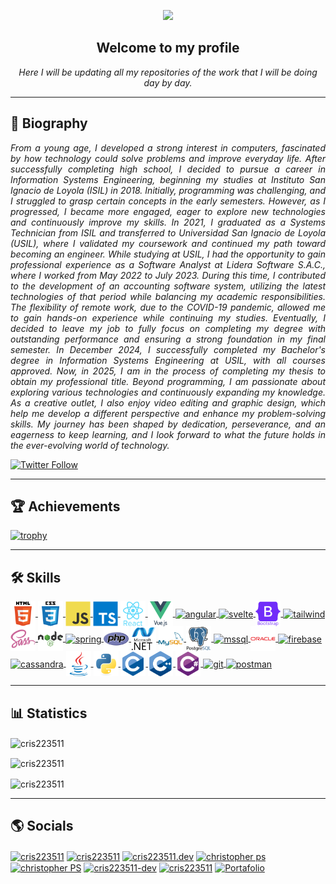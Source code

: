 <p align="center">
    <img width="120" src="https://user-images.githubusercontent.com/6661165/91657958-61b4fd00-eb00-11ea-9def-dc7ef5367e34.png" />
    <h2 align="center">Welcome to my profile</h2>
</p>

<i>
    <p align="center">
        Here I will be updating all my repositories of the work that I will be doing day by day.
    </p>
</i>

---

## 📖 Biography

<i>
    <p align="justify">
        From a young age, I developed a strong interest in computers, fascinated by how technology could solve problems and improve everyday life. 
        After successfully completing high school, I decided to pursue a career in Information Systems Engineering, beginning my studies at Instituto San Ignacio de Loyola (ISIL) in 2018. 
        Initially, programming was challenging, and I struggled to grasp certain concepts in the early semesters. However, as I progressed, I became more engaged, eager to explore new technologies and continuously improve my skills. 
        In 2021, I graduated as a Systems Technician from ISIL and transferred to Universidad San Ignacio de Loyola (USIL), where I validated my coursework and continued my path toward becoming an engineer. 
        While studying at USIL, I had the opportunity to gain professional experience as a Software Analyst at Lidera Software S.A.C., where I worked from May 2022 to July 2023. 
        During this time, I contributed to the development of an accounting software system, utilizing the latest technologies of that period while balancing my academic responsibilities. 
        The flexibility of remote work, due to the COVID-19 pandemic, allowed me to gain hands-on experience while continuing my studies. 
        Eventually, I decided to leave my job to fully focus on completing my degree with outstanding performance and ensuring a strong foundation in my final semester. 
        In December 2024, I successfully completed my Bachelor's degree in Information Systems Engineering at USIL, with all courses approved. 
        Now, in 2025, I am in the process of completing my thesis to obtain my professional title. 
        Beyond programming, I am passionate about exploring various technologies and continuously expanding my knowledge. 
        As a creative outlet, I also enjoy video editing and graphic design, which help me develop a different perspective and enhance my problem-solving skills. 
        My journey has been shaped by dedication, perseverance, and an eagerness to keep learning, and I look forward to what the future holds in the ever-evolving world of technology.
    </p>
</i>

[![Twitter Follow](https://img.shields.io/twitter/follow/Cris223511?color=1DA1F2&label=Cris223511&logo=twitter&style=for-the-badge)](https://twitter.com/Cris223511)

---

## 🏆 Achievements

[![trophy](https://github-profile-trophy.vercel.app/?username=cris223511&theme=dracula&row=1&column=6)](https://github.com/ryo-ma/github-profile-trophy)

---

## 🛠️ Skills

<p align="left">
    <a href="https://www.w3.org/html/" target="_blank">
        <img align="center" src="https://raw.githubusercontent.com/devicons/devicon/master/icons/html5/html5-original-wordmark.svg" alt="html5" height="40" width="40"/>
    </a>
    <a href="https://www.w3schools.com/css/" target="_blank">
        <img align="center" src="https://raw.githubusercontent.com/devicons/devicon/master/icons/css3/css3-original-wordmark.svg" alt="css3" height="40" width="40"/>
    </a>
    <a href="https://developer.mozilla.org/en-US/docs/Web/JavaScript" target="_blank">
        <img align="center" src="https://raw.githubusercontent.com/devicons/devicon/master/icons/javascript/javascript-original.svg" alt="javascript" height="40" width="40"/>
    </a>
    <a href="https://www.typescriptlang.org/" target="_blank">
        <img align="center" src="https://raw.githubusercontent.com/devicons/devicon/master/icons/typescript/typescript-original.svg" alt="typescript" height="40" width="40"/>
    </a>
    <a href="https://reactjs.org/" target="_blank">
        <img align="center" src="https://raw.githubusercontent.com/devicons/devicon/master/icons/react/react-original-wordmark.svg" alt="react" height="40" width="40"/>
    </a>
    <a href="https://vuejs.org/" target="_blank">
        <img align="center" src="https://raw.githubusercontent.com/devicons/devicon/master/icons/vuejs/vuejs-original-wordmark.svg" alt="vuejs" height="40" width="40"/>
    </a>
    <a href="https://angular.io" target="_blank">
        <img align="center" src="https://angular.io/assets/images/logos/angular/angular.svg" alt="angular" height="40" width="40"/>
    </a>
    <a href="https://svelte.dev" target="_blank">
        <img align="center" src="https://upload.wikimedia.org/wikipedia/commons/1/1b/Svelte_Logo.svg" alt="svelte" height="40" width="40"/>
    </a>
    <a href="https://getbootstrap.com" target="_blank">
        <img align="center" src="https://raw.githubusercontent.com/devicons/devicon/master/icons/bootstrap/bootstrap-plain-wordmark.svg" alt="bootstrap" height="40" width="40"/>
    </a>
    <a href="https://tailwindcss.com/" target="_blank">
        <img align="center" src="https://www.vectorlogo.zone/logos/tailwindcss/tailwindcss-icon.svg" alt="tailwind" height="40" width="40"/>
    </a>
    <a href="https://sass-lang.com" target="_blank">
        <img align="center" src="https://raw.githubusercontent.com/devicons/devicon/master/icons/sass/sass-original.svg" alt="sass" height="40" width="40"/>
    </a>
    <a href="https://nodejs.org" target="_blank">
        <img align="center" src="https://raw.githubusercontent.com/devicons/devicon/master/icons/nodejs/nodejs-original-wordmark.svg" alt="nodejs" height="40" width="40"/>
    </a>
    <a href="https://spring.io/" target="_blank">
        <img align="center" src="https://www.vectorlogo.zone/logos/springio/springio-icon.svg" alt="spring" height="40" width="40"/>
    </a>
    <a href="https://www.php.net" target="_blank">
        <img align="center" src="https://raw.githubusercontent.com/devicons/devicon/master/icons/php/php-original.svg" alt="php" height="40" width="40"/>
    </a>
    <a href="https://dotnet.microsoft.com/" target="_blank">
        <img align="center" src="https://raw.githubusercontent.com/devicons/devicon/master/icons/dot-net/dot-net-original-wordmark.svg" alt="dotnet" height="40" width="40"/>
    </a>
    <a href="https://www.mysql.com/" target="_blank">
        <img align="center" src="https://raw.githubusercontent.com/devicons/devicon/master/icons/mysql/mysql-original-wordmark.svg" alt="mysql" height="40" width="40"/>
    </a>
    <a href="https://www.postgresql.org" target="_blank">
        <img align="center" src="https://raw.githubusercontent.com/devicons/devicon/master/icons/postgresql/postgresql-original-wordmark.svg" alt="postgresql" height="40" width="40"/>
    </a>
    <a href="https://www.microsoft.com/en-us/sql-server" target="_blank">
        <img align="center" src="https://www.svgrepo.com/show/303229/microsoft-sql-server-logo.svg" alt="mssql" height="40" width="40"/>
    </a>
    <a href="https://www.oracle.com/" target="_blank">
        <img align="center" src="https://raw.githubusercontent.com/devicons/devicon/master/icons/oracle/oracle-original.svg" alt="oracle" height="40" width="40"/>
    </a>
    <a href="https://firebase.google.com/" target="_blank">
        <img align="center" src="https://www.vectorlogo.zone/logos/firebase/firebase-icon.svg" alt="firebase" height="40" width="40"/>
    </a>
    <a href="https://cassandra.apache.org/" target="_blank">
        <img align="center" src="https://www.vectorlogo.zone/logos/apache_cassandra/apache_cassandra-icon.svg" alt="cassandra" height="40" width="40"/>
    </a>
    <a href="https://www.java.com" target="_blank">
        <img align="center" src="https://raw.githubusercontent.com/devicons/devicon/master/icons/java/java-original.svg" alt="java" height="40" width="40"/>
    </a>
    <a href="https://www.python.org" target="_blank">
        <img align="center" src="https://raw.githubusercontent.com/devicons/devicon/master/icons/python/python-original.svg" alt="python" height="40" width="40"/>
    </a>
    <a href="https://www.cprogramming.com/" target="_blank">
        <img align="center" src="https://raw.githubusercontent.com/devicons/devicon/master/icons/c/c-original.svg" alt="c" height="40" width="40"/>
    </a>
    <a href="https://www.w3schools.com/cpp/" target="_blank">
        <img align="center" src="https://raw.githubusercontent.com/devicons/devicon/master/icons/cplusplus/cplusplus-original.svg" alt="cplusplus" height="40" width="40"/>
    </a>
    <a href="https://www.w3schools.com/cs/" target="_blank">
        <img align="center" src="https://raw.githubusercontent.com/devicons/devicon/master/icons/csharp/csharp-original.svg" alt="csharp" height="40" width="40"/>
    </a>
    <a href="https://git-scm.com/" target="_blank">
        <img align="center" src="https://www.vectorlogo.zone/logos/git-scm/git-scm-icon.svg" alt="git" height="40" width="40"/>
    </a>
    <a href="https://postman.com" target="_blank">
        <img align="center" src="https://www.vectorlogo.zone/logos/getpostman/getpostman-icon.svg" alt="postman" height="40" width="40"/>
    </a>
</p>

---

## 📊 Statistics

<p><img align="center" src="https://github-readme-stats.vercel.app/api?username=cris223511&show_icons=true&locale=en" alt="cris223511" width="500"/></p>
<p><img align="center" src="https://github-readme-streak-stats.herokuapp.com/?user=cris223511&" alt="cris223511" width="500"/></p>
<p><img align="center" src="https://github-readme-stats.vercel.app/api/top-langs?username=cris223511&show_icons=true&locale=en&layout=compact" alt="cris223511" width="500" /></p>

---

## 🌎 Socials

<p align="left">
<a href="https://fb.com/cris223511" target="_blank"><img align="center" src="https://raw.githubusercontent.com/rahuldkjain/github-profile-readme-generator/master/src/images/icons/Social/facebook.svg" alt="cris223511" height="30" width="40" /></a>
<a href="https://twitter.com/cris223511" target="_blank"><img align="center" src="https://raw.githubusercontent.com/rahuldkjain/github-profile-readme-generator/master/src/images/icons/Social/twitter.svg" alt="cris223511" height="30" width="40" /></a>
<a href="https://instagram.com/cris223511.dev" target="_blank"><img align="center" src="https://raw.githubusercontent.com/rahuldkjain/github-profile-readme-generator/master/src/images/icons/Social/instagram.svg" alt="cris223511.dev" height="30" width="40" /></a>
<a href="https://www.youtube.com/channel/UC9CdEoE4egh0uHrHMn7J5lA" target="_blank"><img align="center" src="https://raw.githubusercontent.com/rahuldkjain/github-profile-readme-generator/master/src/images/icons/Social/youtube.svg" alt="christopher ps" height="30" width="40" /></a>
<a href="https://www.linkedin.com/in/cris223511/" target="_blank"><img align="center" src="https://raw.githubusercontent.com/rahuldkjain/github-profile-readme-generator/master/src/images/icons/Social/linked-in-alt.svg" alt="christopher PS" height="30" width="40" /></a>
<a href="https://es.stackoverflow.com/users/262104/cris223511-dev" target="_blank"><img align="center" src="https://raw.githubusercontent.com/rahuldkjain/github-profile-readme-generator/master/src/images/icons/Social/stack-overflow.svg" alt="cris223511-dev" height="30" width="40" /></a>
<a href="https://github.com/cris223511" target="_blank"><img align="center" src="https://raw.githubusercontent.com/rahuldkjain/github-profile-readme-generator/master/src/images/icons/Social/github.svg" alt="cris223511" height="30" width="40" /></a>
<a href="https://cris223511.github.io/portafolio/" target="_blank"><img align="center" src="https://raw.githubusercontent.com/rahuldkjain/github-profile-readme-generator/master/src/images/icons/Social/dribbble.svg" alt="Portafolio" height="30" width="40" /></a>
</p>
